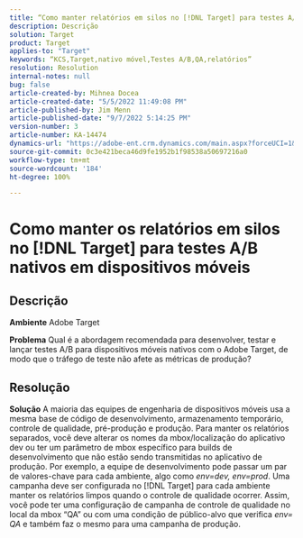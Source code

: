 ```yaml
---
title: “Como manter relatórios em silos no [!DNL Target] para testes A/B nativos em dispositivos móveis”
description: Descrição
solution: Target
product: Target
applies-to: "Target"
keywords: “KCS,Target,nativo móvel,Testes A/B,QA,relatórios”
resolution: Resolution
internal-notes: null
bug: false
article-created-by: Mihnea Docea
article-created-date: "5/5/2022 11:49:08 PM"
article-published-by: Jim Menn
article-published-date: "9/7/2022 5:14:25 PM"
version-number: 3
article-number: KA-14474
dynamics-url: "https://adobe-ent.crm.dynamics.com/main.aspx?forceUCI=1&pagetype=entityrecord&etn=knowledgearticle&id=5a7119f3-cdcc-ec11-a7b5-6045bd00dbbc"
source-git-commit: 0c3e421beca46d9fe1952b1f98538a50697216a0
workflow-type: tm+mt
source-wordcount: '184'
ht-degree: 100%

---
```


# Como manter os relatórios em silos no [!DNL Target] para testes A/B nativos em dispositivos móveis

## Descrição


<b>Ambiente</b>
Adobe Target

<b>Problema</b>
Qual é a abordagem recomendada para desenvolver, testar e lançar testes A/B para dispositivos móveis nativos com o Adobe Target, de modo que o tráfego de teste não afete as métricas de produção?


## Resolução


<b>Solução</b>
A maioria das equipes de engenharia de dispositivos móveis usa a mesma base de código de desenvolvimento, armazenamento temporário, controle de qualidade, pré-produção e produção.
Para manter os relatórios separados, você deve alterar os nomes da mbox/localização do aplicativo dev ou ter um parâmetro de mbox específico para builds de desenvolvimento que não estão sendo transmitidas no aplicativo de produção.
Por exemplo, a equipe de desenvolvimento pode passar um par de valores-chave para cada ambiente, algo como *env=dev, env=prod*.
Uma campanha deve ser configurada no [!DNL Target] para cada ambiente manter os relatórios limpos quando o controle de qualidade ocorrer.
Assim, você pode ter uma configuração de campanha de controle de qualidade no local da mbox “QA” ou com uma condição de público-alvo que verifica *env= QA* e também faz o mesmo para uma campanha de produção.
